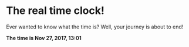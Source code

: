 # The real time clock!

Ever wanted to know what the time is? Well, your journey is about to end!

**The time is Nov 27, 2017, 13:01**
